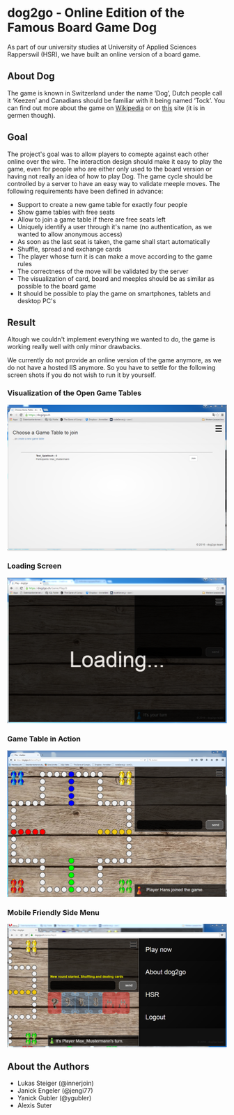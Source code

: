 # dog2go - Online Edition of the Famous Board Game Dog
As part of our university studies at University of Applied Sciences Rapperswil (HSR), we have built an online version of a board game.
## About Dog
The game is known in Switzerland under the name ‘Dog’, Dutch people call it ‘Keezen’ and Canadians should be familiar with it being named ‘Tock’. You can find out more about the game on [Wikipedia](https://en.wikipedia.org/wiki/Tock) or on [this](http://www.dogspiel.info/) site (it is in germen though).
## Goal
The project's goal was to allow players to comepte against each other online over the wire. The interaction design should make it easy to play the game, even for people who are either only used to the board version or having not really an idea of how to play Dog.
The game cycle should be controlled by a server to have an easy way to validate meeple moves. 
The following requirements have been defined in advance:
+ Support to create a new game table for exactly four people
+ Show game tables with free seats
+ Allow to join a game table if there are free seats left
+ Uniquely identify a user through it's name (no authentication, as we wanted to allow anonymous access)
+ As soon as the last seat is taken, the game shall start automatically
+ Shuffle, spread and exchange cards
+ The player whose turn it is can make a move according to the game rules
+ The correctness of the move will be validated by the server
+ The visualization of card, board and meeples should be as similar as possible to the board game
+ It should be possible to play the game on smartphones, tablets and desktop PC's

## Result
Altough we couldn't implement everything we wanted to do, the game is working really well with only minor drawbacks.

We currently do not provide an online version of the game anymore, as we do not have a hosted IIS anymore. So you have to settle for the following screen shots if you do not wish to run it by yourself.
### Visualization of the Open Game Tables
![Visualization of the Open Game Tables](/assets/ChooseGameTable.PNG)
### Loading Screen
![Game Loading Screen](/assets/LoadingScreen.PNG)
### Game Table in Action
![Game Table in Action](/assets/GameTable.PNG)
### Mobile Friendly Side Menu
![Mobile Friendly Side Menu](/assets/GameTableMenu.PNG)

## About the Authors
+ Lukas Steiger (@innerjoin)
+ Janick Engeler (@jengi77)
+ Yanick Gubler (@ygubler)
+ Alexis Suter
